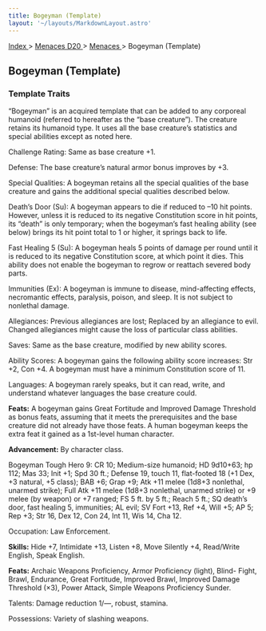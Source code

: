 ```yaml
---
title: Bogeyman (Template)
layout: '~/layouts/MarkdownLayout.astro'
---
```


[ Index ](/) > [ Menaces D20 ](/menaces.d20) > [ Menaces ](/menaces.d20/menaces) > Bogeyman (Template)

##  Bogeyman (Template)

###  Template Traits

“Bogeyman” is an acquired template that can be added to any corporeal humanoid
(referred to hereafter as the “base creature”). The creature retains its
humanoid type. It uses all the base creature’s statistics and special
abilities except as noted here.

Challenge Rating: Same as base creature +1.

Defense: The base creature’s natural armor bonus improves by +3.

Special Qualities: A bogeyman retains all the special qualities of the base
creature and gains the additional special qualities described below.

Death’s Door (Su): A bogeyman appears to die if reduced to –10 hit points.
However, unless it is reduced to its negative Constitution score in hit
points, its “death” is only temporary; when the bogeyman’s fast healing
ability (see below) brings its hit point total to 1 or higher, it springs back
to life.

Fast Healing 5 (Su): A bogeyman heals 5 points of damage per round until it is
reduced to its negative Constitution score, at which point it dies. This
ability does not enable the bogeyman to regrow or reattach severed body parts.

Immunities (Ex): A bogeyman is immune to disease, mind-affecting effects,
necromantic effects, paralysis, poison, and sleep. It is not subject to
nonlethal damage.

Allegiances: Previous allegiances are lost; Replaced by an allegiance to evil.
Changed allegiances might cause the loss of particular class abilities.

Saves: Same as the base creature, modified by new ability scores.

Ability Scores: A bogeyman gains the following ability score increases: Str
+2, Con +4. A bogeyman must have a minimum Constitution score of 11.

Languages: A bogeyman rarely speaks, but it can read, write, and understand
whatever languages the base creature could.

**Feats:** A bogeyman gains Great Fortitude and Improved Damage Threshold as
bonus feats, assuming that it meets the prerequisites and the base creature
did not already have those feats. A human bogeyman keeps the extra feat it
gained as a 1st-level human character.

**Advancement:** By character class.

Bogeyman Tough Hero 9: CR 10; Medium-size humanoid; HD 9d10+63; hp 112; Mas
33; Init +1; Spd 30 ft.; Defense 19, touch 11, flat-footed 18 (+1 Dex, +3
natural, +5 class); BAB +6; Grap +9; Atk +11 melee (1d8+3 nonlethal, unarmed
strike); Full Atk +11 melee (1d8+3 nonlethal, unarmed strike) or +9 melee (by
weapon) or +7 ranged; FS 5 ft. by 5 ft.; Reach 5 ft.; SQ death’s door, fast
healing 5, immunities; AL evil; SV Fort +13, Ref +4, Will +5; AP 5; Rep +3;
Str 16, Dex 12, Con 24, Int 11, Wis 14, Cha 12.

Occupation: Law Enforcement.

**Skills:** Hide +7, Intimidate +13, Listen +8, Move Silently +4, Read/Write
English, Speak English.

**Feats:** Archaic Weapons Proficiency, Armor Proficiency (light), Blind-
Fight, Brawl, Endurance, Great Fortitude, Improved Brawl, Improved Damage
Threshold (×3), Power Attack, Simple Weapons Proficiency Sunder.

Talents: Damage reduction 1/—, robust, stamina.

Possessions: Variety of slashing weapons.

